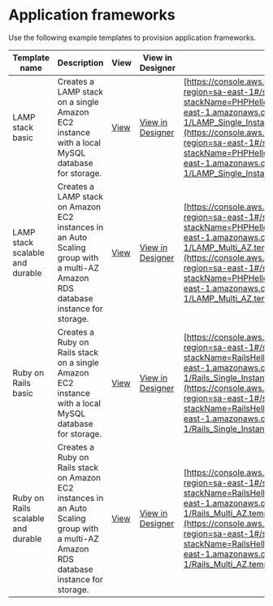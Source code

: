 # Application frameworks<a name="sample-templates-appframeworks-sa-east-1"></a>

Use the following example templates to provision application frameworks\.


| Template name | Description | View | View in Designer | Launch | 
| --- | --- | --- | --- | --- | 
| LAMP stack basic | Creates a LAMP stack on a single Amazon EC2 instance with a local MySQL database for storage\. | [View](https://s3.sa-east-1.amazonaws.com/cloudformation-templates-sa-east-1/LAMP_Single_Instance.template) | [View in Designer](https://console.aws.amazon.com/cloudformation/designer/home?region=sa-east-1&templateURL=https://s3.sa-east-1.amazonaws.com/cloudformation-templates-sa-east-1/LAMP_Single_Instance.template) | [https://console.aws.amazon.com/cloudformation/home?region=sa-east-1#/stacks/new?stackName=PHPHelloWorldSample&templateURL=https://s3.sa-east-1.amazonaws.com/cloudformation-templates-sa-east-1/LAMP_Single_Instance.template](https://console.aws.amazon.com/cloudformation/home?region=sa-east-1#/stacks/new?stackName=PHPHelloWorldSample&templateURL=https://s3.sa-east-1.amazonaws.com/cloudformation-templates-sa-east-1/LAMP_Single_Instance.template) | 
| LAMP stack scalable and durable | Creates a LAMP stack on Amazon EC2 instances in an Auto Scaling group with a multi\-AZ Amazon RDS database instance for storage\. | [View](https://s3.sa-east-1.amazonaws.com/cloudformation-templates-sa-east-1/LAMP_Multi_AZ.template) | [View in Designer](https://console.aws.amazon.com/cloudformation/designer/home?region=sa-east-1&templateURL=https://s3.sa-east-1.amazonaws.com/cloudformation-templates-sa-east-1/LAMP_Multi_AZ.template) | [https://console.aws.amazon.com/cloudformation/home?region=sa-east-1#/stacks/new?stackName=PHPHelloWorldSample&templateURL=https://s3.sa-east-1.amazonaws.com/cloudformation-templates-sa-east-1/LAMP_Multi_AZ.template](https://console.aws.amazon.com/cloudformation/home?region=sa-east-1#/stacks/new?stackName=PHPHelloWorldSample&templateURL=https://s3.sa-east-1.amazonaws.com/cloudformation-templates-sa-east-1/LAMP_Multi_AZ.template) | 
| Ruby on Rails basic | Creates a Ruby on Rails stack on a single Amazon EC2 instance with a local MySQL database for storage\. | [View](https://s3.sa-east-1.amazonaws.com/cloudformation-templates-sa-east-1/Rails_Single_Instance.template) | [View in Designer](https://console.aws.amazon.com/cloudformation/designer/home?region=sa-east-1&templateURL=https://s3.sa-east-1.amazonaws.com/cloudformation-templates-sa-east-1/Rails_Single_Instance.template) | [https://console.aws.amazon.com/cloudformation/home?region=sa-east-1#/stacks/new?stackName=RailsHelloWorldSample&templateURL=https://s3.sa-east-1.amazonaws.com/cloudformation-templates-sa-east-1/Rails_Single_Instance.template](https://console.aws.amazon.com/cloudformation/home?region=sa-east-1#/stacks/new?stackName=RailsHelloWorldSample&templateURL=https://s3.sa-east-1.amazonaws.com/cloudformation-templates-sa-east-1/Rails_Single_Instance.template) | 
| Ruby on Rails scalable and durable | Creates a Ruby on Rails stack on Amazon EC2 instances in an Auto Scaling group with a multi\-AZ Amazon RDS database instance for storage\. | [View](https://s3.sa-east-1.amazonaws.com/cloudformation-templates-sa-east-1/Rails_Multi_AZ.template) | [View in Designer](https://console.aws.amazon.com/cloudformation/designer/home?region=sa-east-1&templateURL=https://s3.sa-east-1.amazonaws.com/cloudformation-templates-sa-east-1/Rails_Multi_AZ.template) | [https://console.aws.amazon.com/cloudformation/home?region=sa-east-1#/stacks/new?stackName=RailsHelloWorldSample&templateURL=https://s3.sa-east-1.amazonaws.com/cloudformation-templates-sa-east-1/Rails_Multi_AZ.template](https://console.aws.amazon.com/cloudformation/home?region=sa-east-1#/stacks/new?stackName=RailsHelloWorldSample&templateURL=https://s3.sa-east-1.amazonaws.com/cloudformation-templates-sa-east-1/Rails_Multi_AZ.template) | 